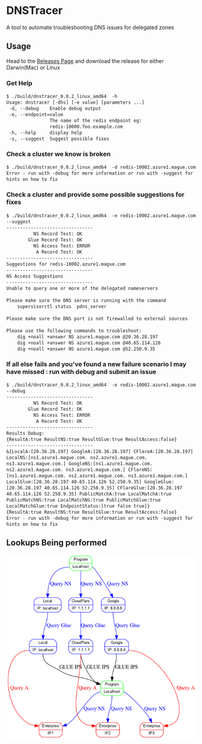 # DNSTracer

A tool to automate troubleshooting DNS issues for delegated zones

## Usage

Head to the [Releases Page](https://github.com/Redislabs-Solution-Architects/dnstracer/releases) and download the release for either Darwin(Mac) or Linux

### Get Help

```
$ ./build/dnstracer_0.0.2_linux_amd64  -h
Usage: dnstracer [-dhs] [-e value] [parameters ...]
 -d, --debug    Enable debug output
 -e, --endpoint=value
                The name of the redis endpoint eg:
                redis-10000.foo.example.com
 -h, --help     display help
 -s, --suggest  Suggest possible fixes

```

### Check a cluster we know is broken

```
$ ./build/dnstracer_0.0.2_linux_amd64  -d redis-10002.azure1.mague.com
Error - run with -debug for more information or run with -suggest for hints on how to fix
```

### Check a cluster and provide some possible suggestions for fixes

```
$ ./build/dnstracer_0.0.2_linux_amd64  -e redis-10002.azure1.mague.com --suggest
--------------------------------
	      NS Record Test: OK
	    Glue Record Test: OK
	      NS Access Test: ERROR
	       A Record Test: OK
--------------------------------
Suggestions for redis-10002.azure1.mague.com
--------------------------------
NS Access Suggestions
--------------------------------
Unable to query one or more of the delegated nameservers

Please make sure the DNS server is running with the command
	supervisorctl status  pdns_server

Please make sure the DNS port is not firewalled to external sources

Please use the following commands to troubleshoot:
	dig +noall +answer NS azure1.mague.com @20.36.28.197
	dig +noall +answer NS azure1.mague.com @40.65.114.126
	dig +noall +answer NS azure1.mague.com @52.250.9.35
```

### If all else fails and you've found a new failure scenario I may have missed : run with debug and submit an issue

```
$ ./build/dnstracer_0.0.2_linux_amd64  -e redis-10002.azure1.mague.com --debug
--------------------------------
	      NS Record Test: OK
	    Glue Record Test: OK
	      NS Access Test: ERROR
	       A Record Test: OK
--------------------------------
Results Debug:
{ResultA:true ResultNS:true ResultGlue:true ResultAccess:false}
--------------------------------
&{LocalA:[20.36.28.197] GoogleA:[20.36.28.197] CFlareA:[20.36.28.197] LocalNS:[ns1.azure1.mague.com. ns2.azure1.mague.com. ns3.azure1.mague.com.] GoogleNS:[ns1.azure1.mague.com. ns2.azure1.mague.com. ns3.azure1.mague.com.] CFlareNS:[ns1.azure1.mague.com. ns2.azure1.mague.com. ns3.azure1.mague.com.] LocalGlue:[20.36.28.197 40.65.114.126 52.250.9.35] GoogleGlue:[20.36.28.197 40.65.114.126 52.250.9.35] CFlareGlue:[20.36.28.197 40.65.114.126 52.250.9.35] PublicMatchA:true LocalMatchA:true PublicMatchNS:true LocalMatchNS:true PublicMatchGlue:true LocalMatchGlue:true EndpointStatus:[true false true]}
{ResultA:true ResultNS:true ResultGlue:true ResultAccess:false}
Error - run with -debug for more information or run with -suggest for hints on how to fix
```

## Lookups Being performed

![docs/lookups.png](docs/lookups.png)

